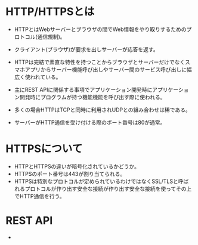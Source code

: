 # HTTP/HTTPSとは

- HTTPとはWebサーバーとブラウザの間でWeb情報をやり取りするためのプロトコル(通信規制)。
- クライアント(ブラウザ)が要求を出しサーバーが応答を返す。
- HTTPは完結で素直な特性を持つことからブラウザとサーバーだけでなくスマホアプリからサーバー機能呼び出しやサーバー間のサービス呼び出しに幅広く使われている。
- 主にREST APIに関係する事項でアプリケーション開発時にアプリケーション開発時にプログラムが持つ機能機能を呼び出す際に使われる。

- 多くの場合HTTPはTCPと同時に利用されUDPとの組み合わせは稀である。
- サーバーがHTTP通信を受け付ける際のポート番号は80が通常。

# HTTPSについて
- HTTPとHTTPSの違いが暗号化されているかどうか。
- HTTPSのポート番号は443が割り当てられる。
- HTTPSは特別なプロトコルが定められているわけではなくSSL/TLSと呼ばれるプロトコルが作り出す安全な接続が作り出す安全な接続を使ってその上でHTTP通信を行う。

# REST API
- 
